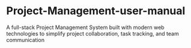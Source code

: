 # Project-Management-user-manual
A full-stack Project Management System built with modern web technologies to simplify project collaboration, task tracking, and team communication
